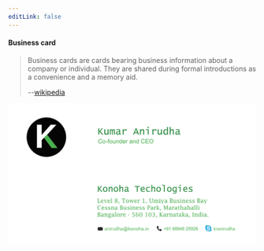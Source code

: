 ```yaml
---
editLink: false
---
```

<section id="vCard">
    <h4>Business card</h4>
    <blockquote>
        <p>Business cards are cards bearing business information about a company or individual. They are
            shared during formal introductions as a convenience and a memory aid. </p>
        <p>--<a href="https://en.wikipedia.org/wiki/Business_card" target="_blank">wikipedia</a></p>
    </blockquote>
    <div class="row">
        <div class="col-sm-4 portfolio-item">
            <a href="#portfolioModalvCard1" class="portfolio-link" data-toggle="modal">
                <div class="caption">
                    <div class="caption-content">
                        <i class="fa fa-search-plus fa-3x"></i>
                    </div>
                </div>
                <img src="/img/portfolio/small_vcard.jpg" class="img-responsive"
                    alt="Konoha Technology Business Card">
            </a>
        </div>
    </div>
</section>